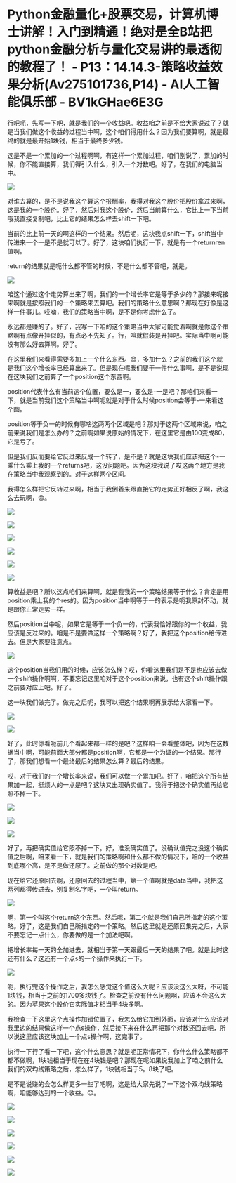 # Python金融量化+股票交易，计算机博士讲解！入门到精通！绝对是全B站把python金融分析与量化交易讲的最透彻的教程了！ - P13：14.14.3-策略收益效果分析(Av275101736,P14) - AI人工智能俱乐部 - BV1kGHae6E3G

行吧呃，先写一下吧，就是我们的一个收益吧。收益咱之前是不给大家说过了？就是当我们做这个收益的过程当中啊，这个咱们得用什么？因为我们要算啊，就是最终的就是最开始1块钱，相当于最终多少钱。

这是不是一个累加的一个过程啊啊，有这样一个累加过程，咱们别说了，累加的时候，你不能直接算，我们得引入什么，引入一个对数吧。好了，在我们的电脑当中。



![](img/992efb5ef9d2fd1bb9229fc7204fde2e_1.png)

对谁去算的，是不是说我这个算这个报酬率，我得对我这个股价把股价拿过来啊，这是我的一个股价。好了，然后对我这个股价，然后当前算什么，它比上一下当前哦我直接复制吧，比上它的结果怎么样去shift一下吧。

当前的比上前一天的啊这样的一个结果。然后呢，这块我点shift一下，shift当中传进来一个一是不是就可以了。好了，这块咱们执行一下，就是有一个returnren值啊。

return的结果就是呃什么都不管的时候，不是什么都不管吧，就是。

![](img/992efb5ef9d2fd1bb9229fc7204fde2e_3.png)

咱这个通过这个走势算出来了啊，我们的一个增长率它是等于多少的？那接来呢接来啊就是按照我们的一个策略来去算吧。我们的策略什么意思啊？那现在好像是这样一件事儿。哎呦，我们的策略当中啊，是不是你考虑什么了。

永远都是赚的了。好了，我写一下咱的这个策略当中大家可能觉着啊就是你这个策略啊有点像开挂似的，有点必不先知了。行，咱就假装是开挂吧。实际当中啊可能没有那么好去算啊。好了。

在这里我们来看得需要多加上一个什么东西。😊，多加什么？之前的我们这个就是我们这个增长率已经算出来了。但是现在呢我们要干一件什么事啊，是不是说现在这块我们之前算了一个position这个东西啊。

position代表什么有当前这个位置，要么是一，要么是-一是吧？那咱们来看一下，就是当前我们这个策略当中啊呃就是对于什么时候position会等于-一来看这个图。

position等于负一的时候有哪啥这两两个区域是吧？那对于这两个区域来说，咱之前来说我们是怎么办的？之前啊如果说原始的情况下，在这里它是由100变成80，它是亏了。

但是我们反而要给它反过来反成一个转了，是不是？就是这块我们应该把这个-一乘什么乘上我的一个returns吧，这没问题吧。因为这块我说了哎这两个地方是我在策略当中我观察到的。对于这样两个区间。

我得怎么样把它反转过来啊，相当于我倒着来跟直接它的走势正好相反了啊，我这么去玩啊，😊。

![](img/992efb5ef9d2fd1bb9229fc7204fde2e_5.png)

![](img/992efb5ef9d2fd1bb9229fc7204fde2e_6.png)

![](img/992efb5ef9d2fd1bb9229fc7204fde2e_7.png)

![](img/992efb5ef9d2fd1bb9229fc7204fde2e_8.png)

![](img/992efb5ef9d2fd1bb9229fc7204fde2e_9.png)

![](img/992efb5ef9d2fd1bb9229fc7204fde2e_10.png)

算收益是吧？所以这点咱们来算啊，就是我我的一个策略结果等于什么？肯定是用position乘上我的个res的。因为position当中啊等于一的表示是呃我原封不动，就是跟你正常走势一样。

然后position当中呢，如果它是等于一个负一的，代表我恰好跟你的一个收益，我应该是反过来的。咱是不是要做这样一个策略啊？好了，我把这个position给传进去。但是大家要注意点。



![](img/992efb5ef9d2fd1bb9229fc7204fde2e_12.png)

这个position当我们用的时候，应该怎么样？哎，你看这里我们是不是也应该去做一个shift操作啊啊，不要忘记这里咱对于这个position来说，也有这个shift操作跟之前要对应上吧。好了。

这一块我们做完了。做完之后呢，我可以把这个结果啊再展示给大家看一下。

![](img/992efb5ef9d2fd1bb9229fc7204fde2e_14.png)

![](img/992efb5ef9d2fd1bb9229fc7204fde2e_15.png)

好了，此时你看呃前几个看起来都一样的是吧？这样咱一会看整体吧，因为在这数据当中啊，可能前面大部分都是position啊，它都是一个为证的一个结果。那行了，那我们想看一个最终最后的结果怎么算？最后的结果。

哎，对于我们的一个增长率来说，我们可以做一个累加吧。好了，咱把这个所有结果加一起，挺烦人的一点是吧？这块又出现确实值了。我得于把这个确实值再给它照不掉一下。



![](img/992efb5ef9d2fd1bb9229fc7204fde2e_17.png)

![](img/992efb5ef9d2fd1bb9229fc7204fde2e_18.png)

![](img/992efb5ef9d2fd1bb9229fc7204fde2e_19.png)

好了，再把确实值给它照不掉一下。好，准没确实值了。没确认值完之没这个确实值之后啊，咱来看一下，就是我们的策略啊和什么都不做的情况下，咱的一个收益到底哪个高，是不是做还原了。之前做的那个对数是吧。

现在给它还原回去啊，还原回去的过程当中，第一个值啊就是data当中，我把这两列都得传进去，别复制名字吧，一个叫return。



![](img/992efb5ef9d2fd1bb9229fc7204fde2e_21.png)

啊，第一个叫这个return这个东西。然后呢，第二个就是我们自己所指定的这个策略。好了，这是我们自己所指定的一个策略。然后这里就是还原回集完之后，大家不要忘记一点什么，你要做的是一个加法吧啊。

把增长率每一天的全加进去，就相当于第一天跟最后一天的结果了吧。就是此时这还有什么？这还有一个点s的一个操作来执行一下。



![](img/992efb5ef9d2fd1bb9229fc7204fde2e_23.png)

呃，执行完这个操作之后，我怎么感觉这个值这么大呢？应该没这么大呀，不可能1块钱，相当于之前的1700多块钱了。检查之前没有什么问题啊，应该不会这么大的。因为苹果这个股价它实际值才相当于4块多啊。

我检查一下这里这个点操作加错位置了，我怎么给它加到外面，应该对什么应该对我里边的结果做这样一个点s操作，然后接下来在什么再把那个对数还回去吧，所以说这里应该这块加上一个点s操作啊，这完事了。

执行一下行了看一下吧，这个什么意思？就是呃正常情况下，你什么什么策略都不都不做啊，1块钱相当于现在在4块钱是吧？那现在呢如果说我加上了咱之前什么我们的双均线策略之后，怎么样了，1块钱相当于5。8块了吧。

是不是说赚的会怎么样更多一些了吧啊，这是给大家先说了一下这个双均线策略啊，咱能够达到的一个收益。😊。

![](img/992efb5ef9d2fd1bb9229fc7204fde2e_25.png)

![](img/992efb5ef9d2fd1bb9229fc7204fde2e_26.png)

![](img/992efb5ef9d2fd1bb9229fc7204fde2e_27.png)

![](img/992efb5ef9d2fd1bb9229fc7204fde2e_28.png)

![](img/992efb5ef9d2fd1bb9229fc7204fde2e_29.png)

![](img/992efb5ef9d2fd1bb9229fc7204fde2e_30.png)